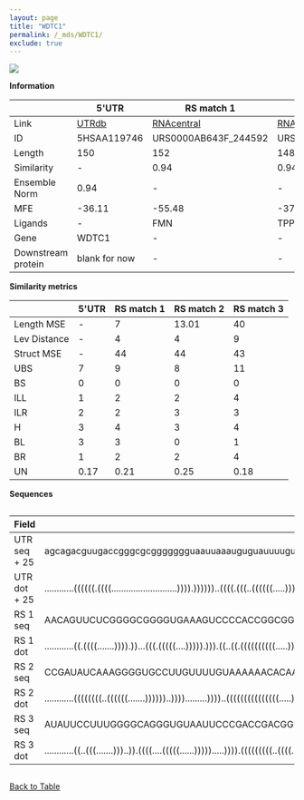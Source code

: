 ```yaml
---
layout: page
title: "WDTC1"
permalink: /_mds/WDTC1/
exclude: true
---
```




![](../../alns_9.28.22/aln_5HSAA119746_0.967.png?raw=true)


**Information**

| | 5'UTR       | RS match 1   | RS match 2  | RS match 3 |
| ---- | ----------- | ----------- | ----------- | ----------- |
| Link | <a href="http://utrdb.ba.itb.cnr.it/getutr/5HSAA119746/1" target="_blank" rel="noopener noreferrer">UTRdb</a>   | <a href="https://rnacentral.org/rna/URS0000AB643F/244592" target="_blank" rel="noopener noreferrer">RNAcentral</a>     |<a href="https://rnacentral.org/rna/URS0000C075DD/188932" target="_blank" rel="noopener noreferrer">RNAcentral</a>  | <a href="https://rnacentral.org/rna/URS0000C64FC8/1298598" target="_blank" rel="noopener noreferrer">RNAcentral</a>   |
| ID | 5HSAA119746     | URS0000AB643F_244592     | URS0000C075DD_188932     | URS0000C64FC8_1298598     |
| Length | 150     |  152    | 148   |  153    |
| Similarity | - | 0.94 | 0.94 | 0.92 |
| Ensemble Norm | 0.94 | - | - | - |
| MFE | -36.11 | -55.48 | -37.46 | -33.25 |
| Ligands | - | FMN | TPP | FMN |
| Gene | WDTC1 | - | - | - |
| Downstream protein | blank for now    |    -    | -  | - |


**Similarity metrics**

| | 5'UTR       | RS match 1   | RS match 2  | RS match 3 |
| ---- | ----------- | ----------- | ----------- | ----------- |
| Length MSE | - | 7 | 13.01 | 40 |
| Lev Distance | - | 4 | 4 | 9 |
| Struct MSE | - | 44 | 44 | 43 |
| UBS| 7 | 9 | 8 | 11 |
| BS | 0 | 0 | 0 | 0 |
| ILL | 1 | 2 | 2 | 4 |
| ILR | 2 | 2 | 3 | 3 |
| H | 3 | 4 | 3 | 4 |
| BL | 3 | 3 | 0 | 1 |
| BR | 1 | 2 | 2 | 4 |
| UN | 0.17 | 0.21 | 0.25 | 0.18 |

**Sequences**


<div style="overflow-x:auto;">

<table>
<colgroup>
<col width="30%" />
<col width="70%" />
</colgroup>
<thead>
<tr class="header">
<th>Field</th>
<th>Description</th>
</tr>
</thead>
<tbody>
<tr>
<td markdown="span">UTR seq + 25 </td>
<td markdown="span"> agcagacguugaccgggcgcggggggguaauuaaauguguauuuuguggaccugggcuuggcuggaaugcucagggguccugaagauccuauuauagcuuccuucuguugaaccauuaagaaaagATGGCGAAAGTCAACATAACTAGAG </td>
</tr>
<tr>
<td markdown="span">UTR dot + 25  </td>
<td markdown="span"> ............((((((.((((...........................)))).))))))..((((.(((..((((((.....)))))).....)))))))...((((((.(((((.......)))))......)))))).........
</td>
</tr>


<tr>
<td markdown="span">RS 1 seq </td>
<td markdown="span"> AACAGUUCUCGGGGCGGGGUGAAAGUCCCCACCGGCGGUAUCAGGGAAACCUGGAGCCCGCGAGCGCCUUGGUAAGUCGUGUUUGCCGAGGGUCAGCAGAUCCGGUGAGAAGCCGGAGCCGACGGUUAUAGUCCGGAUGAUAGAGAGCUUGG
</td>
</tr>


<tr>
<td markdown="span">RS 1 dot </td>
<td markdown="span"> ............((.((((.......)))).))...(((.(((((....))))).))).((..((.((((((((((.....))))))))))))..))..((((((.....(((((.......))))).....))))))..............
</td>
</tr>


<tr>
<td markdown="span">RS 2 seq </td>
<td markdown="span"> CCGAUAUCAAAGGGGUGCCUUGUUUUGUAAAAAACACAAAGACAGGCUGAGAUCAUACCCAUUAUUUGAGCGCUGAAUUGAUUUCAUGCGAUUCAAAUAUGCACCUGAUCCGGGUAAUGCCGGCGGAGGGAUUGGAGUUAUGGAGUUU
</td>
</tr>


<tr>
<td markdown="span">RS 2 dot </td>
<td markdown="span"> ............((((((((..((((((.......))))))..)))).........))))..(((((((((((((((.....)))).))).))))))))....(((...((((......))))...)))...................
</td>
</tr>


<tr>
<td markdown="span">RS 3 seq </td>
<td markdown="span"> AUAUUCCUUUGGGGCAGGGUGUAAUUCCCGACCGACGGUGAUAAAGCUUAACUGCUUUUUAGUCCGUGACCCGGAUCAUUUUUGAAAAAUGUGAAGGUGGAUUUGGUGUAAAUCCAAAGCCGACAGUAACAGUCUGGAUGGGAAAAGGAAUGG
</td>
</tr>


<tr>
<td markdown="span">RS 3 dot </td>
<td markdown="span"> ............((..(((.......)))..)).((((....(((((......))))).....)))).(((((((((..((((.(......).))))..))))))).))...((((...(((((.......))).)).))))...........
</td>
</tr>

</tbody>
</table>


</div>


[Back to Table](../../display)
